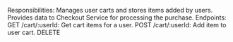 Responsibilities:
Manages user carts and stores items added by users.
Provides data to Checkout Service for processing the purchase.
Endpoints:
GET /cart/:userId: Get cart items for a user.
POST /cart/:userId: Add item to user cart.
DELETE